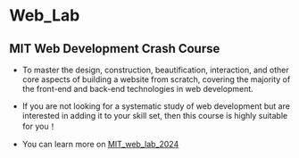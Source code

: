 # Web_Lab
## MIT Web Development Crash Course
- To master the design, construction, beautification, interaction, and other core aspects of building a website from scratch, covering the majority of the front-end and back-end technologies in web development.

- If you are not looking for a systematic study of web development but are interested in adding it to your skill set, then this course is highly suitable for you！

- You can learn more on [MIT_web_lab_2024](https://weblab.mit.edu/resources/)
